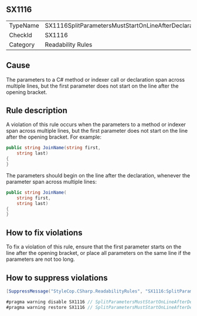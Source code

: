 ﻿## SX1116

<table>
<tr>
  <td>TypeName</td>
  <td>SX1116SplitParametersMustStartOnLineAfterDeclaration</td>
</tr>
<tr>
  <td>CheckId</td>
  <td>SX1116</td>
</tr>
<tr>
  <td>Category</td>
  <td>Readability Rules</td>
</tr>
</table>

## Cause

The parameters to a C# method or indexer call or declaration span across multiple lines, but the first parameter does not start on the line after the opening bracket.

## Rule description

A violation of this rule occurs when the parameters to a method or indexer span across multiple lines, but the first parameter does not start on the line after the opening bracket. For example:

```csharp
public string JoinName(string first, 
    string last)
{
}
```

The parameters should begin on the line after the declaration, whenever the parameter span across multiple lines:

```csharp
public string JoinName(
    string first, 
    string last)
{
}
```

## How to fix violations

To fix a violation of this rule, ensure that the first parameter starts on the line after the opening bracket, or place all parameters on the same line if the parameters are not too long.

## How to suppress violations

```csharp
[SuppressMessage("StyleCop.CSharp.ReadabilityRules", "SX1116:SplitParametersMustStartOnLineAfterDeclaration", Justification = "Reviewed.")]
```

```csharp
#pragma warning disable SX1116 // SplitParametersMustStartOnLineAfterDeclaration
#pragma warning restore SX1116 // SplitParametersMustStartOnLineAfterDeclaration
```

